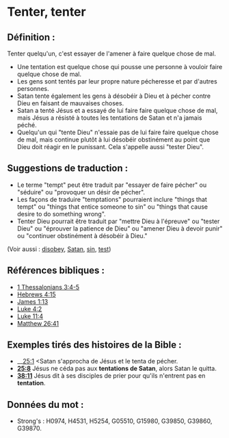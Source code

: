 # Tenter, tenter

## Définition :

Tenter quelqu'un, c'est essayer de l'amener à faire quelque chose de mal.

* Une tentation est quelque chose qui pousse une personne à vouloir faire quelque chose de mal.
* Les gens sont tentés par leur propre nature pécheresse et par d'autres personnes.
* Satan tente également les gens à désobéir à Dieu et à pécher contre Dieu en faisant de mauvaises choses.
* Satan a tenté Jésus et a essayé de lui faire faire quelque chose de mal, mais Jésus a résisté à toutes les tentations de Satan et n'a jamais péché.
* Quelqu'un qui "tente Dieu" n'essaie pas de lui faire faire quelque chose de mal, mais continue plutôt à lui désobéir obstinément au point que Dieu doit réagir en le punissant. Cela s'appelle aussi "tester Dieu".

## Suggestions de traduction :

* Le terme "tempt" peut être traduit par "essayer de faire pécher" ou "séduire" ou "provoquer un désir de pécher".
* Les façons de traduire "temptations" pourraient inclure "things that tempt" ou "things that entice someone to sin" ou "things that cause desire to do something wrong".
* Tenter Dieu pourrait être traduit par "mettre Dieu à l'épreuve" ou "tester Dieu" ou "éprouver la patience de Dieu" ou "amener Dieu à devoir punir" ou "continuer obstinément à désobéir à Dieu."

(Voir aussi : [disobey](../other/disobey.md), [Satan](../kt/satan.md), [sin](../kt/sin.md), [test](../kt/test.md))

## Références bibliques :

* [1 Thessalonians 3:4-5](rc://en/tn/help/1th/03/04)
* [Hebrews 4:15](rc://en/tn/help/heb/04/15)
* [James 1:13](rc://en/tn/help/jas/01/13)
* [Luke 4:2](rc://en/tn/help/luk/04/02)
* [Luke 11:4](rc://en/tn/help/luk/11/04)
* [Matthew 26:41](rc://en/tn/help/mat/26/41)

## Exemples tirés des histoires de la Bible :

* __[25:1](rc://en/tn/help/obs/25/01) <Satan s'approcha de Jésus et le tenta de pécher.
* __[25:8](rc://en/tn/help/obs/25/08)__ Jésus ne céda pas aux __tentations de Satan__, alors Satan le quitta.
* __[38:11](rc://en/tn/help/obs/38/11)__ Jésus dit à ses disciples de prier pour qu'ils n'entrent pas en __tentation__.

## Données du mot :

* Strong's : H0974, H4531, H5254, G05510, G15980, G39850, G39860, G39870.
